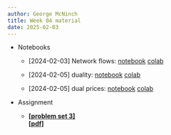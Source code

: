 ```yaml
---
author: George McNinch
title: Week 04 material
date: 2025-02-03
---
```


- Notebooks

  - [2024-02-03] Network flows:
	  [notebook](/course-content/week04-01--network-flows.ipynb)
	  [colab](https://colab.research.google.com/github/gmcninch-tufts/2025-Sp-Math087/blob/main/course-content/week04-01--network-flows.ipynb)

  - [2024-02-05] duality:
	  [notebook](/course-content/week04-02--duality.ipynb)
	  [colab](https://colab.research.google.com/github/gmcninch-tufts/2025-Sp-Math087/blob/main/course-content/week04-02--duality.ipynb)


  - [2024-02-05] dual prices:
	  [notebook](/course-content/week04-03--dual-prices.ipynb)
	  [colab](https://colab.research.google.com/github/gmcninch-tufts/2025-Sp-Math087/blob/main/course-content/week04-03--dual-prices.ipynb)


- Assignment
    
	- [**[problem set 3]**](/course-assignments/PS03--2025-02-07.html)  
	  [**[pdf]**](/course-assignments/PS03--2025-02-07.pdf)
